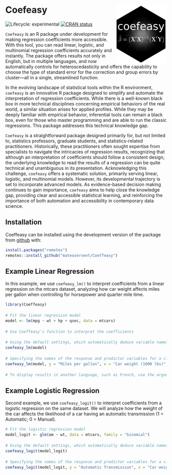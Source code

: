 
<!-- README.md is generated from README.Rmd. Please edit that file -->

# Coefeasy <img src="man/figures/coefeasy_logo.png" width="160px" align="right"/>

<!-- badges: start -->

![Lifecycle:
experimental](https://img.shields.io/badge/lifecycle-experimental-orange.svg)
[![CRAN
status](https://www.r-pkg.org/badges/version/Coeffeasy)](https://CRAN.R-project.org/package=Coeffeasy)
<!-- badges: end -->

`Coefeasy` is an R package under development for making regression
coefficients more accessible. With this tool, you can read linear,
logistic, and multinomial regression coefficients accurately and
instantly. The package offers results not only in English, but in
multiple languages, and now automatically controls for
heteroscedasticity and offers the capability to choose the type of
standard error for the correction and group errors by cluster—all in a
single, streamlined function.

In the evolving landscape of statistical tools within the R environment,
`coefeasy` is an innovative R package designed to simplify and automate
the interpretation of regression coefficients. While there is a
well-known black box in more technical disciplines concerning empirical
behaviors of the real world, a similar situation arises for applied
profiles. While they may be deeply familiar with empirical behavior,
inferential tools can remain a black box, even for those who master
programming and are able to run the classic regressions. This package
addresses this technical knowledge gap.

`Coefeasy` is a straightforward package designed primarily for, but not
limited to, statistics professors, graduate students, and
statistics-related practitioners. Historically, these practitioners
often sought expertise from specialists to navigate the intricacies of
regression results, recognizing that although an interpretation of
coefficients should follow a consistent design, the underlying knowledge
to read the results of a regression can be quite technical and
unambiguous in its presentation. Acknowledging this challenge,
`coefeasy` offers a systematic solution, primarily serving linear,
logistic, and multinomial models. However, its developmental trajectory
is set to incorporate advanced models. As evidence-based decision making
continues to gain importance, `coefeasy` aims to help close the
knowledge gap, providing clear and accessible statistical learning, and
reinforcing the importance of both automation and accessibility in
contemporary data science.

## Installation

Coeffeasy can be installed using the development version of the package
from [github](https://github.com/your_github_username/Coeffeasy) with:

``` r
install.packages("remotes")
remotes::install_github("mateoservent/Coeffeasy")
```

## Example Linear Regression

In this example, we use `coefeasy_lm()` to interpret coefficients from a
linear regression on the mtcars dataset, analyzing how car weight
affects miles per gallon when controlling for horsepower and quarter
mile time.

``` r
library(Coeffeasy)

# Fit the linear regression model
model <- lm(mpg ~ wt + hp + qsec, data = mtcars)

# Use Coeffeasy's function to interpret the coefficients

# Using the default settings, which automatically deduce variable names and use an alpha of 0.05
coefeasy_lm(model) 

# Specifying the names of the response and predictor variables for a clearer interpretation, adjusting the significance level, and selecting a longer, more descriptive result
coefeasy_lm(model, y = "Miles per gallon", x = "Car weight (1000 lbs)", alpha = 0.01, short = F) 

# To display results in another language, such as French, use the argument 'language="fr"' (beta).
```

## Example Logistic Regression

Second example, we use `coefeasy_logit()` to interpret coefficients from
a logistic regression on the same dataset. We will analyze how the
weight of the car affects the likelihood of a car having an automatic
transmission (1 = Automatic; 0 = Manual).

``` r
# Fit the logistic regression model
model_logit <- glm(am ~ wt, data = mtcars, family = "binomial")

# Using the default settings, which automatically deduce variable names and use an alpha of 0.05
coefeasy_logit(model_logit) 

# Specifying the names of the response and predictor variables for a clearer interpretation, and adjusting the significance level
coefeasy_logit(model_logit, y = "Automatic Transmission", x = "Car weight (1000 lbs)", alpha = 0.01) 
```
